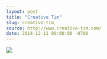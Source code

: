 ```yaml
---
layout: post
title: "Creative Tim"
slug: creative-tim
source: http://www.creative-tim.com/
date: 2014-12-11 00:00:00 -0700
---
```


<img src="{{ site.url }}/assets/img/screenshots/creative-tim.jpg">
